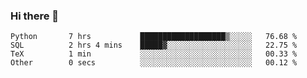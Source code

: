 ### Hi there 👋

<!--
**gustavkrist/gustavkrist** is a ✨ _special_ ✨ repository because its `README.md` (this file) appears on your GitHub profile.

Here are some ideas to get you started:

- 🔭 I’m currently working on ...
- 🌱 I’m currently learning ...
- 👯 I’m looking to collaborate on ...
- 🤔 I’m looking for help with ...
- 💬 Ask me about ...
- 📫 How to reach me: ...
- 😄 Pronouns: ...
- ⚡ Fun fact: ...
-->

<!--START_SECTION:waka-->

```text
Python       7 hrs           ███████████████████▒░░░░░   76.68 %
SQL          2 hrs 4 mins    █████▓░░░░░░░░░░░░░░░░░░░   22.75 %
TeX          1 min           ░░░░░░░░░░░░░░░░░░░░░░░░░   00.33 %
Other        0 secs          ░░░░░░░░░░░░░░░░░░░░░░░░░   00.12 %
```

<!--END_SECTION:waka-->
